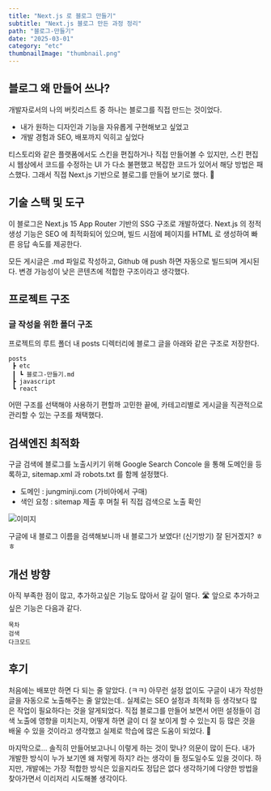 ```yaml
---
title: "Next.js 로 블로그 만들기"
subtitle: "Next.js 블로그 만든 과정 정리"
path: "블로그-만들기"
date: "2025-03-01"
category: "etc"
thumbnailImage: "thumbnail.png"
---
```


## 블로그 왜 만들어 쓰나?

개발자로서의 나의 버킷리스트 중 하나는 블로그를 직접 만드는 것이었다.

- 내가 원하는 디자인과 기능을 자유롭게 구현해보고 싶었고
- 개발 경험과 SEO, 배포까지 익히고 싶었다

티스토리와 같은 플랫폼에서도 스킨을 편집하거나 직접 만들어볼 수 있지만, 
스킨 편집 시 웹상에서 코드를 수정하는 UI 가 다소 불편했고 복잡한 코드가 있어서 해당 방법은 패스했다. 
그래서 직접 Next.js 기반으로 블로그를 만들어 보기로 했다. 🧐

## 기술 스택 및 도구

이 블로그은 Next.js 15 App Router 기반의 SSG 구조로 개발하였다.
Next.js 의 정적 생성 기능은 SEO 에 최적화되어 있으며, 빌드 시점에 페이지를 HTML 로 생성하여 빠른 응답 속도를 제공한다.

모든 게시글은 .md 파일로 작성하고, Github 애 push 하면 자동으로 빌드되며 게시된다.
변경 가능성이 낮은 콘텐츠에 적합한 구조이라고 생각했다.

## 프로젝트 구조

### 글 작성을 위한 폴더 구조

프로젝트의 루트 폴더 내 posts 디렉터리에 블로그 글을 아래와 같은 구조로 저장한다.

```
posts
 ┣ etc
 ┃ ┗ 블로그-만들기.md
 ┣ javascript
 ┗ react
```

어떤 구조를 선택해야 사용하기 편할까 고민한 끝에, 카테고리별로 게시글을 직관적으로 관리할 수 있는 구조를 채택했다.

## 검색엔진 최적화

구글 검색에 블로그를 노출시키기 위해 Google Search Concole 을 통해 도메인을 등록하고, sitemap.xml 과 robots.txt 를 함께 설정했다.

- 도메인 : jungminji.com (가비아에서 구매)
- 색인 요청 : sitemap 제출 후 며칠 뒤 직접 검색으로 노출 확인

![이미지](/images/posts/etc/블로그-만들기/search-blog.png)

구글에 내 블로그 이름을 검색해보니까 내 블로그가 보였다! (신기방기)
잘 된거겠지? ㅎㅎ 


## 개선 방향

아직 부족한 점이 많고, 추가하고싶은 기능도 많아서 갈 길이 멀다. 🛣️ 앞으로 추가하고 싶은 기능은 다음과 같다.

```
목차
검색
다크모드
```

## 후기

처음에는 배포만 하면 다 되는 줄 알았다. (ㅋㅋ) 
아무런 설정 없이도 구글이 내가 작성한 글을 자동으로 노출해주는 줄 알았는데.. 
실제로는 SEO 설정과 최적화 등 생각보다 많은 작업이 필요하다는 것을 알게되었다.
직접 블로그를 만들어 보면서 어떤 설정들이 검색 노출에 영향을 미치는지, 어떻게 하면 글이 더 잘 보이게 할 수 있는지 등 많은 것을 배울 수 있을 것이라고 생각했고 실제로 학습에 많은 도움이 되었다. 🥹

마지막으로... 솔직히 만들어보고나니 이렇게 하는 것이 맞나? 의문이 많이 든다.
내가 개발한 방식이 누가 보기엔 왜 저렇게 하지? 라는 생각이 들 정도일수도 있을 것이다. 
하지만, 개발에는 가장 적합한 방식은 있을지라도 정답은 없다 생각하기에 다양한 방법을 찾아가면서 이리저리 시도해볼 생각이다.
